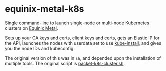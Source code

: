 # equinix-metal-k8s

Single command-line to launch single-node or multi-node Kubernetes clusters on [Equinix Metal](https://metal.equinix.com).

Sets up your CA keys and certs, client keys and certs, gets an Elastic IP for the API, launches the nodes with
userdata set to use [kube-install](https://github.com/deitch/kube-install), and gives you the node IDs and kubeconfig.

The original version of this was in `sh`, and depended upon the installation of multiple tools. The original
script is [packet-k8s-cluster.sh](./packet-k8s-cluster.sh).